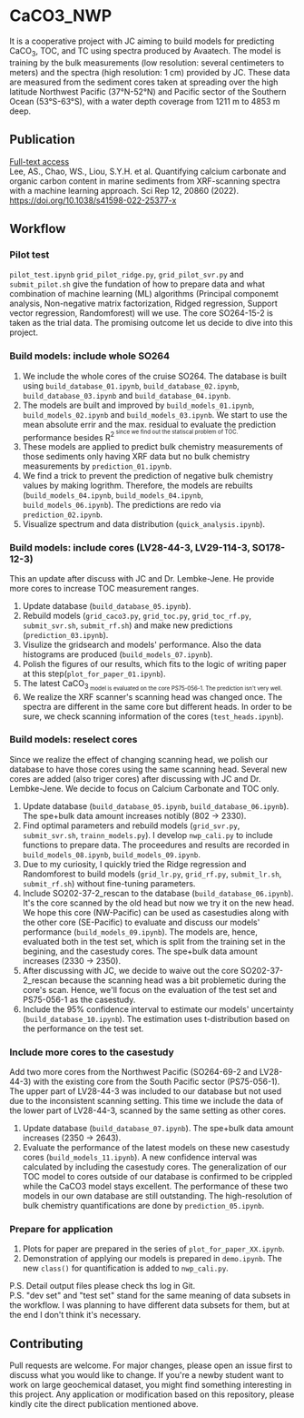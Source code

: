 # CaCO3_NWP
It is a cooperative project with JC aiming to build models for predicting CaCO<sub>3</sub>, TOC, and TC using spectra produced by Avaatech.
The model is training by the bulk measurements (low resolution: several centimeters to meters) and the spectra (high resolution: 1 cm) provided by JC. These data are measured from the sediment cores taken at spreading over the high latitude Northwest Pacific (37°N-52°N) and Pacific sector of the Southern Ocean (53°S-63°S), with a water depth coverage from 1211 m to 4853 m deep. 

## Publication
[Full-text access](https://rdcu.be/c0SEK) <br>
Lee, AS., Chao, WS., Liou, S.Y.H. et al. Quantifying calcium carbonate and organic carbon content in marine sediments from XRF-scanning spectra with a machine learning approach. Sci Rep 12, 20860 (2022). https://doi.org/10.1038/s41598-022-25377-x

## Workflow
### Pilot test
`pilot_test.ipynb` `grid_pilot_ridge.py`, `grid_pilot_svr.py` and `submit_pilot.sh` give the fundation of how to prepare data and what combination of machine learning (ML) algorithms (Principal componemt analysis, Non-negative matrix factorization, Ridged regression, Support vector regression, Randomforest) will we use. The core SO264-15-2 is taken as the trial data. The promising outcome let us decide to dive into this project.

### Build models: include whole SO264
1. We include the whole cores of the cruise SO264. The database is built using `build_database_01.ipynb`, `build_database_02.ipynb`, `build_database_03.ipynb` and `build_database_04.ipynb`. 
1. The models are built and improved by `build_models_01.ipynb`, `build_models_02.ipynb` and `build_models_03.ipynb`. We start to use the mean absolute errir and the max. residual to evaluate the prediction performance besides R<sup>2<sup> since we find out the statiscal problem of TOC. 
1. These models are applied to predict bulk chemistry measurements of those sediments only having XRF data but no bulk chemistry measurements by `prediction_01.ipynb`.
1. We find a trick to prevent the prediction of negative bulk chemistry values by making logrithm. Therefore, the models are rebuilts (`build_models_04.ipynb`, `build_models_04.ipynb`, `build_models_06.ipynb`). The predictions are redo via `prediction_02.ipynb`.
1. Visualize spectrum and data distribution (`quick_analysis.ipynb`).

### Build models: include cores (LV28-44-3, LV29-114-3, SO178-12-3)
This an update after discuss with JC and Dr. Lembke-Jene. He provide more cores to increase TOC measurement ranges.
1. Update database (`build_database_05.ipynb`).
1. Rebuild models (`grid_caco3.py`, `grid_toc.py`, `grid_toc_rf.py`, `submit_svr.sh`, `submit_rf.sh`) and make new predictions (`prediction_03.ipynb`).
1. Visulize the gridsearch and models' performance. Also the data histograms are produced (`build_models_07.ipynb`).
1. Polish the figures of our results, which fits to the logic of writing paper at this step(`plot_for_paper_01.ipynb`).
1. The latest CaCO<sub>3<sub> model is evaluated on the core PS75-056-1. The prediction isn't very well.
1. We realize the XRF scanner's scanning head was changed once. The spectra are different in the same core but different heads. In order to be sure, we check scanning information of the cores (`test_heads.ipynb`).

### Build models: reselect cores
Since we realize the effect of changing scanning head, we polish our database to have those cores using the same scanning head. Several new cores are added (also triger cores) after discussing with JC and Dr. Lembke-Jene. We decide to focus on Calcium Carbonate and TOC only.
1. Update database (`build_database_05.ipynb`, `build_database_06.ipynb`). The spe+bulk data amount increases notibly (802 -> 2330).
1. Find optimal parameters and rebuild models (`grid_svr.py`, `submit_svr.sh`, `trainn_models.py`). I develop `nwp_cali.py` to include functions to prepare data. The proceedures and results are recorded in `build_models_08.ipynb`, `build_models_09.ipynb`.
1. Due to my curiosity, I quickly tried the Ridge regression and Randomforest to build models (`grid_lr.py`, `grid_rf.py`, `submit_lr.sh`, `submit_rf.sh`) without fine-tuning parameters.
1. Include SO202-37-2_rescan to the database (`build_database_06.ipynb`). It's the core scanned by the old head but now we try it on the new head. We hope this core (NW-Pacific) can be used as casestudies along with the other core (SE-Pacific) to evaluate and discuss our models' performance (`build_models_09.ipynb`). The models are, hence, evaluated both in the test set, which is split from the training set in the begining, and the casestudy cores. The spe+bulk data amount increases (2330 -> 2350).
1. After discussing with JC, we decide to waive out the core SO202-37-2_rescan because the scanning head was a bit problemetic during the core's scan. Hence, we'll focus on the evaluation of the test set and PS75-056-1 as the casestudy.
1. Include the 95% confidence interval to estimate our models' uncertainty (`build_database_10.ipynb`). The estimation uses t-distribution based on the performance on the test set.

### Include more cores to the casestudy
Add two more cores from the Northwest Pacific (SO264-69-2 and LV28-44-3) with the existing core from the South Pacific sector (PS75-056-1). The upper part of LV28-44-3 was included to our database but not used due to the inconsistent scanning setting. This time we include the data of the lower part of LV28-44-3, scanned by the same setting as other cores.
1. Update database (`build_database_07.ipynb`). The spe+bulk data amount increases (2350 -> 2643).
1. Evaluate the performance of the latest models on these new casestudy cores (`build_models_11.ipynb`). A new confidence interval was calculated by including the casestudy cores. The generalization of our TOC model to cores outside of our database is confirmed to be crippled while the CaCO3 model stays excellent. The performance of these two models in our own database are still outstanding. The high-resolution of bulk chemistry quantifications are done by `prediction_05.ipynb`.

### Prepare for application
1. Plots for paper are prepared in the series of `plot_for_paper_XX.ipynb`.
1. Demonstration of applying our models is prepared in `demo.ipynb`. The new `class()` for quantification is added to `nwp_cali.py`.

P.S. Detail output files please check ths log in Git.<br>
P.S. "dev set" and "test set" stand for the same meaning of data subsets in the workflow. I was planning to have different data subsets for them, but at the end I don't think it's necessary.

## Contributing
Pull requests are welcome. For major changes, please open an issue first to discuss what you would like to change. If you're a newby student want to work on large geochemical dataset, you might find something interesting in this project. Any application or modification based on this repository, please kindly cite the direct publication mentioned above.
